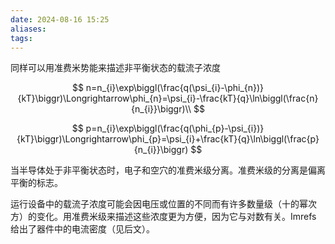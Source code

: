 ```yaml
---
date: 2024-08-16 15:25
aliases: 
tags: 
---
```

同样可以用准费米势能来描述非平衡状态的载流子浓度

$$
n=n_{i}\exp\biggl(\frac{q(\psi_{i}-\phi_{n})}{kT}\biggr)\Longrightarrow\phi_{n}=\psi_{i}-\frac{kT}{q}\ln\biggl(\frac{n}{n_{i}}\biggr)\\
$$

$$
p=n_{i}\exp\biggl(\frac{q(\phi_{p}-\psi_{i})}{kT}\biggr)\Longrightarrow\phi_{p}=\psi_{i}+\frac{kT}{q}\ln\biggl(\frac{p}{n_{i}}\biggr)
$$

当半导体处于非平衡状态时，电子和空穴的准费米级分离。准费米级的分离是偏离平衡的标志。

运行设备中的载流子浓度可能会因电压或位置的不同而有许多数量级（十的幂次方）的变化。用准费米级来描述这些浓度更为方便，因为它与对数有关。Imrefs 给出了器件中的电流密度（见后文）。